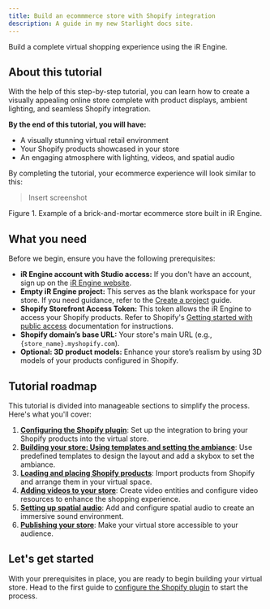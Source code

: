 ```yaml
---
title: Build an ecommmerce store with Shopify integration
description: A guide in my new Starlight docs site.
---
```


Build a complete virtual shopping experience using the iR Engine.

## About this tutorial

With the help of this step-by-step tutorial, you can learn how to create a visually appealing online store complete with product displays, ambient lighting, and seamless Shopify integration.

**By the end of this tutorial, you will have:**

- A visually stunning virtual retail environment
- Your Shopify products showcased in your store
- An engaging atmosphere with lighting, videos, and spatial audio

By completing the tutorial, your ecommerce experience will look similar to this:

> Insert screenshot
> 

Figure 1. Example of a brick-and-mortar ecommerce store built in iR Engine.

## What you need

Before we begin, ensure you have the following prerequisites:

- **iR Engine account with Studio access:** If you don't have an account, sign up on the [iR Engine website](https://www.ir.world/).
- **Empty iR Engine project:** This serves as the blank workspace for your store. If you need guidance, refer to the [Create a project](notion://www.notion.so/Build-an-Ecommerce-Store-c8639805db804ecdbad2ab21848ccc76#) guide.
- **Shopify Storefront Access Token:** This token allows the iR Engine to access your Shopify products. Refer to Shopify's [Getting started with public access](https://shopify.dev/docs/api/usage/authentication#getting-started-with-public-access) documentation for instructions.
- **Shopify domain’s base URL:** Your store's main URL (e.g., `{store_name}.myshopify.com`).
- **Optional: 3D product models:** Enhance your store’s realism by using 3D models of your products configured in Shopify.

## Tutorial roadmap

This tutorial is divided into manageable sections to simplify the process. Here's what you'll cover:

1. **[Configuring the Shopify plugin](notion://www.notion.so/Build-an-Ecommerce-Store-c8639805db804ecdbad2ab21848ccc76#)**: Set up the integration to bring your Shopify products into the virtual store.
2. **[Building your store: Using templates and setting the ambiance](notion://www.notion.so/Build-an-Ecommerce-Store-c8639805db804ecdbad2ab21848ccc76#)**: Use predefined templates to design the layout and add a skybox to set the ambiance.
3. **[Loading and placing Shopify products](notion://www.notion.so/Build-an-Ecommerce-Store-c8639805db804ecdbad2ab21848ccc76#)**: Import products from Shopify and arrange them in your virtual space.
4. **[Adding videos to your store](notion://www.notion.so/Build-an-Ecommerce-Store-c8639805db804ecdbad2ab21848ccc76#)**: Create video entities and configure video resources to enhance the shopping experience.
5. **[Setting up spatial audio](notion://www.notion.so/Build-an-Ecommerce-Store-c8639805db804ecdbad2ab21848ccc76#)**: Add and configure spatial audio to create an immersive sound environment.
6. **[Publishing your store](notion://www.notion.so/Build-an-Ecommerce-Store-c8639805db804ecdbad2ab21848ccc76#)**: Make your virtual store accessible to your audience.

## Let's get started

With your prerequisites in place, you are ready to begin building your virtual store. Head to the first guide to [configure the Shopify plugin](notion://www.notion.so/Build-an-Ecommerce-Store-c8639805db804ecdbad2ab21848ccc76#) to start the process.